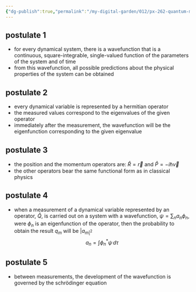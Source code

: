 ```yaml
---
{"dg-publish":true,"permalink":"/my-digital-garden/012/px-262-quantum-mechanics/c-the-basic-postulates/px-262-c10-the-basic-postulates/","created":"2024-11-25T10:50:32.000+00:00","updated":"2024-11-26T01:07:44.168+00:00"}
---
```


## postulate 1
- for every dynamical system, there is a wavefunction that is a continuous, square-integrable, single-valued function of the parameters of the system and of time
- from this wavefunction, all possible predictions about the physical properties of the system can be obtained
## postulate 2
- every dynamical variable is represented by a hermitian operator
- the measured values correspond to the eigenvalues of the given operator
- immediately after the measurement, the wavefunction will be the eigenfunction corresponding to the given eigenvalue
## postulate 3
- the position and the momentum operators are: $\hat R = \vec r$ and $\hat P = -i\hbar\vec v$ 
- the other operators bear the same functional form as in classical physics
## postulate 4
- when a measurement of a dynamical variable represented by an operator, $\hat Q$, is carried out on a system with a wavefunction, $\psi = \sum_{n}a_{n}\phi_n$,  were $\phi_n$ is an eigenfunction of the operator, then the probability to obtain the result $q_m$ will be $|a_{m|^2}$
$$a_{n} = \int \phi_{n}^{*} \psi \,d\tau$$
## postulate 5 
- between measurements, the development of the wavefunction is governed by the schrödinger equation 